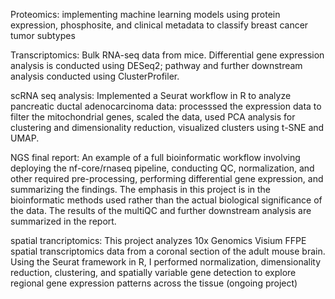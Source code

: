 Proteomics: implementing machine learning models using protein expression, phosphosite, and clinical metadata to classify breast cancer tumor subtypes

Transcriptomics: Bulk RNA-seq data from mice. Differential gene expression analysis is conducted using DESeq2; pathway and further downstream analysis conducted using ClusterProfiler.

scRNA seq analysis: Implemented a Seurat workflow in R to analyze pancreatic ductal adenocarcinoma data: processsed the expression data to filter the mitochondrial genes, scaled the data, used PCA analysis for clustering and dimensionality reduction, visualized clusters using t-SNE and UMAP. 

NGS final report: An example of a full bioinformatic workflow involving deploying the nf-core/rnaseq pipeline, conducting QC, normalization, and other required pre-processing, performing differential gene expression, and summarizing the findings. The emphasis in this project is in the bioinformatic methods used rather than the actual biological significance of the data. The results of the multiQC and further downstream analysis are summarized in the report. 

spatial trancriptomics: This project analyzes 10x Genomics Visium FFPE spatial transcriptomics data from a coronal section of the adult mouse brain. Using the Seurat framework in R, I performed normalization, dimensionality reduction, clustering, and spatially variable gene detection to explore regional gene expression patterns across the tissue (ongoing project)
